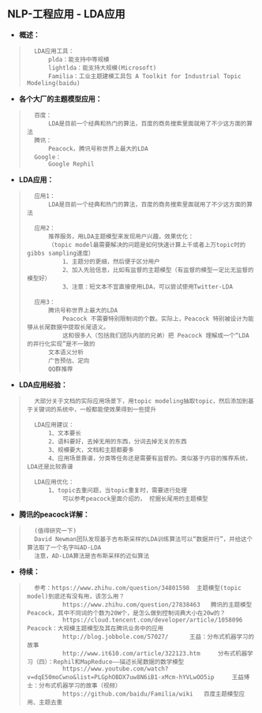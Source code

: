 ## NLP-工程应用 - LDA应用
- **概述：**
>
>       LDA应用工具：
>           plda：能支持中等规模
>           lightlda：能支持大规模(Microsoft)
>           Familia：工业主题建模工具包 A Toolkit for Industrial Topic Modeling(baidu)
>

- **各个大厂的主题模型应用：**
>
>       百度：
>           LDA是目前一个经典和热门的算法，百度的商务搜索里面就用了不少这方面的算法
>       腾讯：
>           Peacock，腾讯号称世界上最大的LDA
>       Google：
>           Google Rephil
>
>
>

- **LDA应用：**
>
>       应用1：
>           LDA是目前一个经典和热门的算法，百度的商务搜索里面就用了不少这方面的算法
>
>       应用2：
>           推荐服务，用LDA主题模型来发现用户兴趣，效果优化：
>           （topic model最需要解决的问题是如何快速计算上千或者上万topic时的gibbs sampling速度）
>               1、主题分的更细，然后便于区分用户
>               2、加入先验信息，比如有监督的主题模型（有监督的模型一定比无监督的模型好）
>               3、注意：短文本不宜直接使用LDA，可以尝试使用Twitter-LDA
>
>       应用3：
>           腾讯号称世界上最大的LDA
>               Peacock 不需要特别限制词的个数。实际上，Peacock 特别被设计为能够从长尾数据中提取长尾语义。
>               这和很多人（包括我们团队内部的兄弟）把 Peacock 理解成一个“LDA 的并行化实现”是不一致的
>           文本语义分析
>           广告预估、定向
>           QQ群推荐
>

- **LDA应用经验：**
>
>       大部分关于文档的实际应用场景下，用topic modeling抽取topic，然后添加到基于关键词的系统中，一般都能使效果得到一些提升
>
>       LDA应用建议：
>           1、文本要长
>           2、语料要好，去掉无用的东西，分词去掉无关的东西
>           3、规模要大，文档和主题都要多
>           4、应用场景靠谱，分类等任务还是需要有监督的。类似基于内容的推荐系统，LDA还是比较靠谱
>
>       LDA应用优化：
>           1、topic去重问题，当topic重复时，需要进行处理
>               可以参考peacock里面介绍的， 挖掘长尾用的主题模型
>

- **腾讯的peacock详解：**
>
>       (值得研究一下)
>       David Newman团队发现基于吉布斯采样的LDA训练算法可以“数据并行”，并给这个算法取了一个名字叫AD-LDA
>       注意，AD-LDA算法是吉布斯采样的近似算法
>
>

- **待续：**
>       参考：https://www.zhihu.com/question/34801598  主题模型(topic model)到底还有没有用，该怎么用？
>               https://www.zhihu.com/question/27838463   腾讯的主题模型Peacock，其中不同词的个数为20W个，是怎么做到控制词典大小在20w的？
>               https://cloud.tencent.com/developer/article/1058096     Peacock：大规模主题模型及其在腾讯业务中的应用
>               http://blog.jobbole.com/57027/      王益：分布式机器学习的故事
>               http://www.it610.com/article/322123.htm     分布式机器学习（四）：Rephil和MapReduce——描述长尾数据的数学模型
>               https://www.youtube.com/watch?v=dqE50moCwno&list=PLGphOBDX7uw8N6iB1-xMcm-hYVLwOO5ip     王益博士：分布式机器学习的故事（视频）
>               https://github.com/baidu/Familia/wiki   百度主题模型应用、主题去重
>
>
>
>
>
>
>
>
>
>
>
